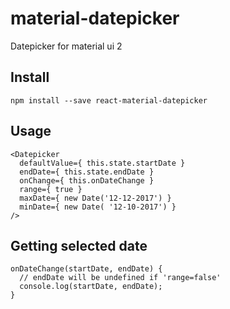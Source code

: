 # material-datepicker
Datepicker for material ui 2

## Install
```
npm install --save react-material-datepicker
```

## Usage
```
<Datepicker 
  defaultValue={ this.state.startDate }
  endDate={ this.state.endDate }
  onChange={ this.onDateChange }
  range={ true }
  maxDate={ new Date('12-12-2017') }
  minDate={ new Date( '12-10-2017') }
/> 
```

## Getting selected date
```
onDateChange(startDate, endDate) {
  // endDate will be undefined if 'range=false'
  console.log(startDate, endDate); 
}
```
